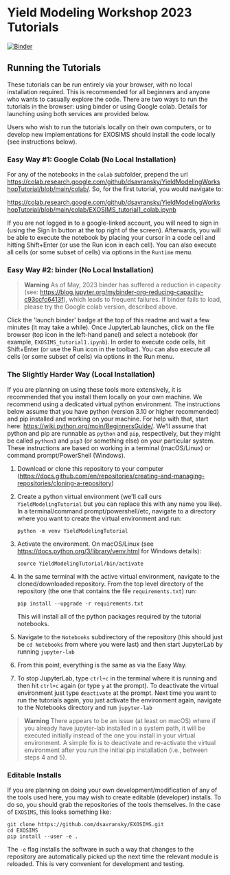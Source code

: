 # Yield Modeling Workshop 2023 Tutorials

[![Binder](https://mybinder.org/badge_logo.svg)](https://mybinder.org/v2/gh/dsavransky/YieldModelingWorkshopTutorial/HEAD?urlpath=lab/tree/Notebooks)

## Running the Tutorials

These tutorials can be run entirely via your browser, with no local installation required.  This is recommended for all beginners and anyone who wants to casually explore the code. There are two ways to run the tutorials in the browser: using binder or using Google colab.  Details for launching using both services are provided below.

Users who wish to run the tutorials locally on their own computers, or to develop new implementations for EXOSIMS should install the code locally (see instructions below).

### Easy Way #1: Google Colab (No Local Installation) 

For any of the notebooks in the `colab` subfolder, prepend the url https://colab.research.google.com/github/dsavransky/YieldModelingWorkshopTutorial/blob/main/colab/.  So, for the first tutorial, you would navigate to:

https://colab.research.google.com/github/dsavransky/YieldModelingWorkshopTutorial/blob/main/colab/EXOSIMS_tutorial1_colab.ipynb

If you are not logged in to a google-linked account, you will need to sign in (using the Sign In button at the top right of the screen). Afterwards, you will be able to execute the notebook by placing your cursor in a code cell and hitting Shift+Enter (or use the Run icon in each cell).  You can also execute all cells (or some subset of cells) via options in the `Runtime` menu.


### Easy Way #2: binder (No Local Installation)

>**Warning**
>As of May, 2023 binder has suffered a reduction in capacity (see: https://blog.jupyter.org/mybinder-org-reducing-capacity-c93ccfc6413f), which leads to frequent failures. If binder fails to load, please try the Google colab version, described above.

Click the 'launch binder' badge at the top of this readme and wait a few minutes (it may take a while).  Once JupyterLab launches, click on the file browser (top icon in the left-hand panel) and select a notebook (for example, `EXOSIMS_tutorial1.ipynb`).  In order to execute code cells, hit Shift+Enter (or use the Run icon in the toolbar).  You can also execute all cells (or some subset of cells) via options in the Run menu.

### The Slightly Harder Way (Local Installation)

If you are planning on using these tools more extensively, it is recommended that you install them locally on your own machine.  We recommend using a dedicated virtual python environment.  The instructions below assume that you have python (version 3.10 or higher recommended) and pip installed and working on your machine. For help with that, start here: https://wiki.python.org/moin/BeginnersGuide/. We'll assume that python and pip are runnable as `python` and `pip`, respectively, but they might be called `python3` and `pip3` (or something else) on your particular system. These instructions are based on working in a terminal (macOS/Linux) or command prompt/PowerShell (Windows).

1. Download or clone this repository to your computer (https://docs.github.com/en/repositories/creating-and-managing-repositories/cloning-a-repository)
2. Create a python virtual environment (we'll call ours `YieldModelingTutorial` but you can replace this with any name you like). In a terminal/command prompt/powershell/etc, navigate to a directory where you want to create the virtual environment and run:
   
   ```python -m venv YieldModelingTutorial```
   
3. Activate the environment. On macOS/Linux (see https://docs.python.org/3/library/venv.html for Windows details):

    ```source YieldModelingTutorial/bin/activate```

4. In the same terminal with the active virtual environment, navigate to the cloned/downloaded repository.  From the top level directory of the repository (the one that contains the file `requirements.txt`) run:

    ```pip install --upgrade -r requirements.txt```
    
    This will install all of the python packages required by the tutorial notebooks.
 
5. Navigate to the `Notebooks` subdirectory of the repository (this should just be `cd Notebooks` from where you were last) and then start JupyterLab by running `jupyter-lab`

6. From this point, everything is the same as via the Easy Way.

7. To stop JupyterLab, type `ctrl+c` in the terminal where it is running and then hit `ctrl+c` again (or type `y` at the prompt). To deactivate the virtual environment just type `deactivate` at the prompt.  Next time you want to run the tutorials again, you just activate the environment again, navigate to the Notebooks directory and run `jupyter-lab`

>**Warning**
>There appears to be an issue (at least on macOS) where if you already have jupyter-lab installed in a system path, it will be executed initially instead of the one you install in your virtual environment.  A simple fix is to deactivate and re-activate the virtual environment after you run the initial pip installation (i.e., between steps 4 and 5).

### Editable Installs 

If you are planning on doing your own development/modification of any of the tools used here, you may wish to create editable (developer) installs.  To do so, you should grab the repositories of the tools themselves.  In the case of `EXOSIMS`, this looks something like:

    git clone https://github.com/dsavransky/EXOSIMS.git
    cd EXOSIMS
    pip install --user -e .

The `-e` flag installs the software in such a way that changes to the repository are automatically picked up the next time the relevant module is reloaded.  This is very convenient for development and testing. 







